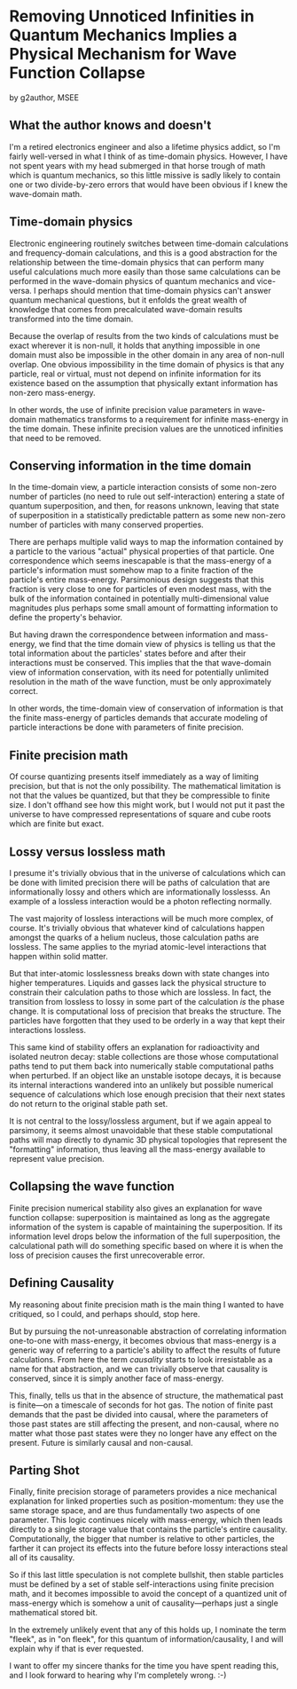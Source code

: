 # Removing Unnoticed Infinities in Quantum Mechanics Implies a Physical Mechanism for Wave Function Collapse

by g2author, MSEE

## What the author knows and doesn't
I'm a retired electronics engineer and also a lifetime physics addict, so I'm fairly well-versed in what I think of as time-domain physics. However, I have not spent years with my head submerged in that horse trough of math which is quantum mechanics, so this little missive is sadly likely to contain one or two divide-by-zero errors that would have been obvious if I knew the wave-domain math.

## Time-domain physics
Electronic engineering routinely switches between time-domain calculations and frequency-domain calculations, and this is a good abstraction for the relationship between the time-domain physics that can perform many useful calculations much more easily than those same calculations can be performed in the wave-domain physics of quantum mechanics and vice-versa. I perhaps should mention that time-domain physics can't answer quantum mechanical questions, but it enfolds the great wealth of knowledge that comes from precalculated wave-domain results transformed into the time domain.

Because the overlap of results from the two kinds of calculations must be exact wherever it is non-null, it holds that anything impossible in one domain must also be impossible in the other domain in any area of non-null overlap. One obvious impossibility in the time domain of physics is that any particle, real or virtual, must not depend on infinite information for its existence based on the assumption that physically extant information has non-zero mass-energy.

In other words, the use of infinite precision value parameters in wave-domain mathematics transforms to a requirement for infinite mass-energy in the time domain. These infinite precision values are the unnoticed infinities that need to be removed. 

## Conserving information in the time domain
In the time-domain view, a particle interaction consists of some non-zero number of particles (no need to rule out self-interaction) entering a state of quantum superposition, and then, for reasons unknown, leaving that state of superposition in a statistically predictable pattern as some new non-zero number of particles with many conserved properties.

There are perhaps multiple valid ways to map the information contained by a particle to the various "actual" physical properties of that particle. One correspondence which seems inescapable is that the mass-energy of a particle's information must somehow map to a finite fraction of the particle's entire mass-energy. Parsimonious design suggests that this fraction is very close to one for particles of even modest mass, with the bulk of the information contained in potentially multi-dimensional value magnitudes plus perhaps some small amount of formatting information to define the property's behavior.

But having drawn the correspondence between information and mass-energy, we find that the time domain view of physics is telling us that the total information about the particles' states before and after their interactions must be conserved. This implies that the that wave-domain view of information conservation, with its need for potentially unlimited resolution in the math of the wave function, must be only approximately correct.

In other words, the time-domain view of conservation of information is that the finite mass-energy of particles demands that accurate modeling of particle interactions be done with parameters of finite precision.

## Finite precision math
Of course quantizing presents itself immediately as a way of limiting precision, but that is not the only possibility. The mathematical limitation is not that the values be quantized, but that they be compressible to finite size. I don't offhand see how this might work, but I would not put it past the universe to have compressed representations of square and cube roots which are finite but exact.

## Lossy versus lossless math
I presume it's trivially obvious that in the universe of calculations which can be done with limited precision there will be paths of calculation that are informationally lossy and others which are informationally losslesss. An example of a lossless interaction would be a photon reflecting normally.

The vast majority of lossless interactions will be much more complex, of course. It's trivially obvious that whatever kind of calculations happen amongst the quarks of a helium nucleus, those calculation paths are lossless. The same applies to the myriad atomic-level interactions that happen within solid matter.

But that inter-atomic losslessness breaks down with state changes into higher temperatures. Liquids and gasses lack the physical structure to constrain their calculation paths to those which are lossless. In fact, the transition from lossless to lossy in some part of the calculation *is* the phase change. It is computational loss of precision that breaks the structure. The particles have forgotten that they used to be orderly in a way that kept their interactions lossless.

This same kind of stability offers an explanation for radioactivity and isolated neutron decay: stable collections are those whose computational paths tend to put them back into numerically stable computational paths when perturbed. If an object like an unstable isotope decays, it is because its internal interactions wandered into an unlikely but possible numerical sequence of calculations which lose enough precision that their next states do not return to the original stable path set.

It is not central to the lossy/lossless argument, but if we again appeal to parsimony, it seems almost unavoidable that these stable computational paths will map directly to dynamic 3D physical topologies that represent the "formatting" information, thus leaving all the mass-energy available to represent value precision.

## Collapsing the wave function
Finite precision numerical stability also gives an explanation for wave function collapse: superposition is maintained as long as the aggregate information of the system is capable of maintaining the superposition. If its information level drops below the information of the full superposition, the calculational path will do something specific based on where it is when the loss of precision causes the first unrecoverable error.

## Defining Causality
My reasoning about finite precision math is the main thing I wanted to have critiqued, so I could, and perhaps should, stop here.

But by pursuing the not-unreasonable abstraction of correlating information one-to-one with mass-energy, it becomes obvious that mass-energy is a generic way of referring to a particle's ability to affect the results of future calculations. From here the term *causality* starts to look irresistable as a name for that abstraction, and we can trivially observe that causality is conserved, since it is simply another face of mass-energy.

This, finally, tells us that in the absence of structure, the mathematical past is finite&mdash;on a timescale of seconds for hot gas. The notion of finite past demands that the past be divided into causal, where the parameters of those past states are still affecting the present, and non-causal, where no matter what those past states were they no longer have any effect on the present. Future is similarly causal and non-causal.

## Parting Shot
Finally, finite precision storage of parameters provides a nice mechanical explanation for linked properties such as position-momentum: they use the same storage space, and are thus fundamentally two aspects of one parameter. This logic continues nicely with mass-energy, which then leads directly to a single storage value that contains the particle's entire causality. Computationally, the bigger that number is relative to other particles, the farther it can project its effects into the future before lossy interactions steal all of its causality.

So if this last little speculation is not complete bullshit, then stable particles must be defined by a set of stable self-interactions using finite precision math, and it becomes impossible to avoid the concept of a quantized unit of mass-energy which is somehow a unit of causality&mdash;perhaps just a single mathematical stored bit.

In the extremely unlikely event that any of this holds up, I nominate the term "fleek", as in "on fleek", for this quantum of information/causality, I and will explain why if that is ever requested.

I want to offer my sincere thanks for the time you have spent reading this, and I look forward to hearing why I'm completely wrong. :-)
